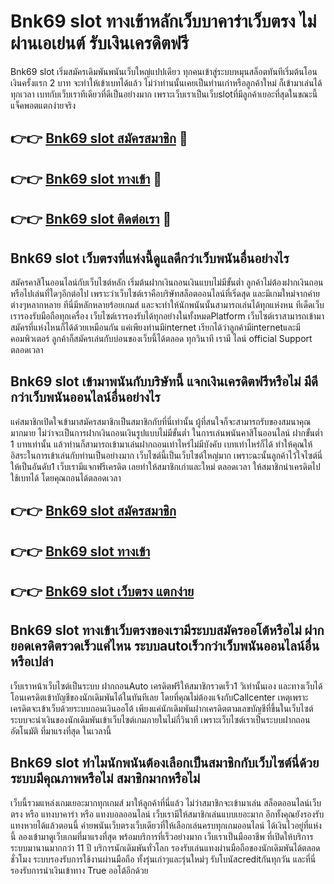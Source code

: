 # Bnk69 slot ทางเข้าหลักเว็บบาคาร่าเว็บตรง ไม่ผ่านเอเย่นต์ รับเงินเครดิตฟรี

Bnk69 slot เริ่มสมัครเดิมพันพนันเว็บใหญ่แปปเดียว ทุกคนเข้าสู่ระบบหมุนสล็อตทันทีเริ่มต้นโอนเงินครั้งแรก 2 บาท จะทำให้เข้าเบทได้แล้ว ไม่ว่าท่านนั้นเคยเป็นท่านเก่าหรือลูกค้าใหม่ ก็เข้ามาเล่นได้ทุกเวลา เบทกับเว็บเราทีเดียวที่ดีเป็นอย่างมาก เพราะเว็บเราเป็นเว็บslotที่มีลูกค้าเยอะที่สุดในขณะนี้ แจ็คพอตแตกง่ายจริง

## 👉👉 [Bnk69 slot สมัครสมาชิก](https://bit.ly/3Ckzg5n) 🎰
## 👉👉 [Bnk69 slot ทางเข้า](https://bit.ly/3Ckzg5n) 🎰
## 👉👉 [Bnk69 slot ติดต่อเรา](https://bit.ly/3Ckzg5n) 🎰

## Bnk69 slot เว็บตรงที่แห่งนี้ดูแลดีกว่าเว็บพนันอื่นอย่างไร
สมัครคาสิโนออนไลน์กับเว็บไซต์หลัก เริ่มต้นฝากเงินถอนเงินแบบไม่มีขั้นต่ำ ลูกค้าไม่ต้องฝากเงินถอนหรือไปเล่นที่ใดๆอีกต่อไป เพราะว่าเว็บไซต์เราคือบริษัทสล็อตออนไลน์ที่เริ่ดสุด และมีเกมใหม่จากค่ายต่างๆหลากหลาย ทีนี่มีหลักหลายร้อยเกมส์ และจะทำให้นักพนันนั้นสามารถเล่นได้ทุกแห่งหน ทีเด็ดเว็บเรารองรับมือถือทุกเครื่อง เว็บไซต์เรารองรับได้ทุกอย่างในทั้งหมดPlatform เว็บไซต์เราสามารถเข้ามาสมัครที่แห่งไหนก็ได้ด้วยเหมือนกัน แค่เพียงท่านมีinternet เรียกได้ว่าลูกค้ามีinternetและมีคอมพิวเตอร์ ลูกค้าก็สมัครเล่นกับบ่อนของเว็บนี้ได้ตลอด ทุกวินาที เรามี ไลน์ official Support ตลอดเวลา

## Bnk69 slot เข้ามาพนันกับบริษัทนี้ แจกเงินเครดิตฟรีหรือไม่ มีดีกว่าเว็บพนันออนไลน์อื่นอย่างไร
แค่สมาชิกเปิดใจเข้ามาสมัครสมาชิกเป็นสมาชิกกับที่นี่เท่านั้น ผู้ที่สนใจก็จะสามารถรับของสมนาคุณมากมาย ไม่ว่าจะเป็นการฝากเงินถอนเงินรูปแบบไม่มีขั้นต่ำ ในการเล่นพนันคาสิโนออนไลน์ ฝากขั้นต่ำ 1 บาทเท่านั้น แล้วท่านก็สามารถเข้ามาเล่นฝากถอนเท่าไหร่ไม่มีบังคับ เบทเท่าไหร่ก็ได้ ทำให้คุณให้อิสระในการเข้าเล่นกับท่านเป็นอย่างมาก เว็บไซต์นี้เป็นเว็บไซต์ใหญ่มาก เพราะฉะนั้นลูกค้าไว้ใจไซต์นี่ให้เป็นอันดับ1 เว็บเรามีแจกฟรีเครดิต เลยทำให้สมาชิกเก่าและใหม่ ตลอดเวลา ให้สมาชิกนำเครดิตไปใช้เบทได้ โดยคุณถอนได้ตลอดเวลา

## 👉👉 [Bnk69 slot สมัครสมาชิก](https://bit.ly/3Ckzg5n)
## 👉👉 [Bnk69 slot ทางเข้า](https://bit.ly/3Ckzg5n)
## 👉👉 [Bnk69 slot เว็บตรง แตกง่าย](https://bit.ly/3Ckzg5n)

## Bnk69 slot ทางเข้าเว็บตรงของเรามีระบบสมัครออโต้หรือไม่ ฝากยอดเครดิตรวดเร็วแค่ไหน ระบบautoเร็วกว่าเว็บพนันออนไลน์อื่นหรือเปล่า
เว็บเราหน้าเว็บไซต์เป็นระบบ ฝากถอนAuto เครดิตฟรีให้สมาชิกรวดเร็ว1 วิเท่านั้นเอง และทางเว็บได้โอนเครดิตเข้าบัญชีของนักเดิมพันได้ในทันทีเลย โดยที่คุณไม่ต้องแจ้งกับCallcenter เหตุเพราะเครดิตจะเข้าเว็บด้วยระบบถอนเงินออโต้ เพียงแค่นักเดิมพันฝากเครดิตตามเลขบัญชีที่ขึ้นในเว็บไซต์ ระบบจะนำเงินของนักเดิมพันเข้าเว็บไซต์เกมภายในไม่กี่วินาที เพราะเว็บไซต์เราเป็นระบบฝากถอนอัตโนมัติ ที่มาแรงที่สุด ในเวลานี้

## Bnk69 slot ทำไมนักพนันต้องเลือกเป็นสมาชิกกับเว็บไซต์นี่ด้วย ระบบมีคุณภาพหรือไม่ สมาชิกมากหรือไม่
เว็บนี้รวมแหล่งเกมเยอะมากทุกเกมส์ มาให้ลูกค้าที่นี่แล้ว ไม่ว่าสมาชิกจะเข้ามาเล่น สล็อตออนไลน์เว็บตรง หรือ แทงบาคาร่า หรือ แทงบอลออนไลน์ เว็บเรามีให้สมาชิกเล่นแบบเยอะมาก อีกทั้งคุณยังรองรับแทงหวยได้แล้วตอนนี้ ค่ายพนันเว็บตรงเว็บเดียวที่ให้เลือกเล่นครบทุกเกมออนไลน์ ได้เงินไวอยู่ที่แห่งนี้ ลองเข้ามาดูเว็บเกมที่มาแรงที่สุด พร้อมบริการที่เร็วอย่างมาก เว็บเราเป็นมืออาชีพ ที่เปิดให้บริการระบบมานานมากกว่า 11 ปี บริการนักเดิมพันทั่วโลก รองรับเล่นแทงผ่านมือถือของนักเดิมพันได้ตลอดชั่วโมง ระบบรองรับการใช้งานผ่านมือถือ ทั้งรุ่นเก่าๆและรุ่นใหม่ๆ รับโบนัสcreditกันทุกวัน และที่นี่รองรับการนำเงินเข้าทาง True ออโต้อีกด้วย
